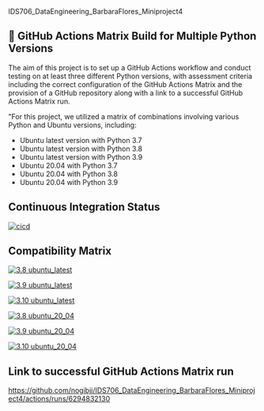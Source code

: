 


IDS706_DataEngineering_BarbaraFlores_Miniproject4
## 🤖  GitHub Actions Matrix Build for Multiple Python Versions

The aim of this project is to set up a GitHub Actions workflow and conduct testing on at least three different Python versions, with assessment criteria including the correct configuration of the GitHub Actions Matrix and the provision of a GitHub repository along with a link to a successful GitHub Actions Matrix run.

"For this project, we utilized a matrix of combinations involving various Python and Ubuntu versions, including:

- Ubuntu latest version with Python 3.7
- Ubuntu latest version with Python 3.8
- Ubuntu latest version with Python 3.9
- Ubuntu 20.04 with Python 3.7
- Ubuntu 20.04 with Python 3.8
- Ubuntu 20.04 with Python 3.9

## Continuous Integration Status

[![cicd](https://github.com/nogibjj/IDS706_DataEngineering_BarbaraFlores_Miniproject4/actions/workflows/cicd.yml/badge.svg)](https://github.com/nogibjj/IDS706_DataEngineering_BarbaraFlores_Miniproject4/actions/workflows/cicd.yml)


## Compatibility Matrix

[![3.8 ubuntu_latest](https://byob.yarr.is/nogibjj/IDS706_DataEngineering_BarbaraFlores_Miniproject4/ubuntu_latest_Python_3_7)](https://github.com/nogibjj/IDS706_DataEngineering_BarbaraFlores_Miniproject4/actions/workflows/python_ci_cd.yml)


[![3.9 ubuntu_latest](https://byob.yarr.is/nogibjj/IDS706_DataEngineering_BarbaraFlores_Miniproject4/ubuntu_latest_Python_3_8)](https://github.com/nogibjj/IDS706_DataEngineering_BarbaraFlores_Miniproject4/actions/workflows/python_ci_cd.yml)


[![3.10 ubuntu_latest](https://byob.yarr.is/nogibjj/IDS706_DataEngineering_BarbaraFlores_Miniproject4/ubuntu_latest_Python_3_9)](https://github.com/nogibjj/IDS706_DataEngineering_BarbaraFlores_Miniproject4/actions/workflows/python_ci_cd.yml)

[![3.8 ubuntu_20_04](https://byob.yarr.is/nogibjj/IDS706_DataEngineering_BarbaraFlores_Miniproject4/ubuntu_20_04_Python_3_7)](https://github.com/nogibjj/IDS706_DataEngineering_BarbaraFlores_Miniproject4/actions/workflows/python_ci_cd.yml)


[![3.9 ubuntu_20_04](https://byob.yarr.is/nogibjj/IDS706_DataEngineering_BarbaraFlores_Miniproject4/ubuntu_20_04_Python_3_8)](https://github.com/nogibjj/IDS706_DataEngineering_BarbaraFlores_Miniproject4/actions/workflows/python_ci_cd.yml)


[![3.10 ubuntu_20_04](https://byob.yarr.is/nogibjj/IDS706_DataEngineering_BarbaraFlores_Miniproject4/ubuntu_20_04_Python_3_9)](https://github.com/nogibjj/IDS706_DataEngineering_BarbaraFlores_Miniproject4/actions/workflows/python_ci_cd.yml)


## Link to successful GitHub Actions Matrix run
https://github.com/nogibjj/IDS706_DataEngineering_BarbaraFlores_Miniproject4/actions/runs/6294832130
